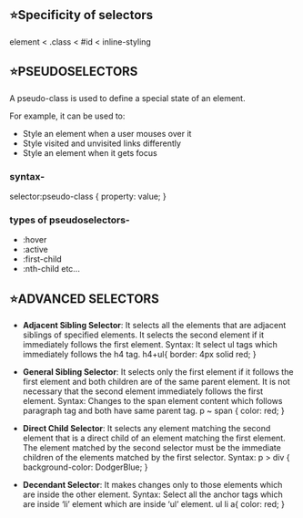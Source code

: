 ## ⭐Specificity of selectors 
element < .class < #id < inline-styling

## ⭐PSEUDOSELECTORS

A pseudo-class is used to define a special state of an element.

For example, it can be used to:

- Style an element when a user mouses over it
- Style visited and unvisited links differently
- Style an element when it gets focus

### syntax-

selector:pseudo-class {
property: value;
}

### types of pseudoselectors-

- :hover
- :active
- :first-child
- :nth-child
  etc...

## ⭐ADVANCED SELECTORS

- **Adjacent Sibling Selector**: It selects all the elements that are adjacent siblings of specified elements. It selects the second element if it immediately follows the first element.
Syntax: It select ul tags which immediately follows the h4 tag.
h4+ul{ 
    border: 4px solid red; 
}   

- **General Sibling Selector**: It selects only the first element if it follows the first element and both children are of the same parent element. It is not necessary that the second element immediately follows the first element.
Syntax: Changes to the span element content which follows paragraph tag and both have same parent tag.
p ~ span { 
    color: red; 
} 

- **Direct Child Selector**: It selects any element matching the second element that is a direct child of an element matching the first element. The element matched by the second selector must be the immediate children of the elements matched by the first selector.
Syntax:
p > div { 
    background-color: DodgerBlue; 
}

- **Decendant Selector**: It makes changes only to those elements which are inside the other element.
Syntax: Select all the anchor tags which are inside ‘li’ element which are inside ‘ul’ element.
ul li a{ 
    color: red; 
}


